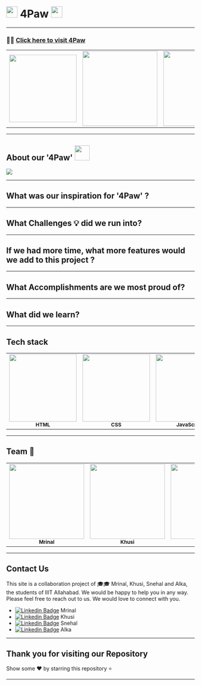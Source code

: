 
#  <img src="https://cdn4.iconfinder.com/data/icons/social-messaging-productivity-4/128/paw-print-512.png" width="30" height="30"/> 4Paw <img src="https://cdn4.iconfinder.com/data/icons/social-messaging-productivity-4/128/paw-print-512.png" width="30" height="30"/>


---------------------------------------------------------------------------------------------------------------------------------------------------

### :rocket::rocket: [Click here to visit 4Paw]()


<table>
  <tr>
    <td align="center"><img src="https://i.pinimg.com/originals/d1/f2/52/d1f25285c4da2cd40e72fb89e5f01e74.gif" width="180px;" alt=""/></td>
     <td align="center"><img src="https://i.pinimg.com/originals/9f/f6/c8/9ff6c8d5478fe6ea666d6f14f5342c1b.gif" width="200px;" alt=""/></td>
       <td align="center"><img src="https://data.whicdn.com/images/157236365/original.gif" width="200px;" alt=""/></td>
 </tr>
</table>

---------------------------------------------------------------------------------------------------------------------------------------------------
## About our '4Paw'   <img src="https://cdn4.iconfinder.com/data/icons/social-messaging-productivity-4/128/paw-print-512.png" width="40" height="40"/>

<img src="https://thumbs.gfycat.com/ChubbyThankfulJohndory-max-1mb.gif" /> 
<br>

----------------------------------------------------------------------------------------------------------------------------------------------------
## What was our inspiration for '4Paw' ?

----------------------------------------------------------------------------------------------------------------------------------------------------
## What Challenges :bulb: did we run into?


----------------------------------------------------------------------------------------------------------------------------------------------------
## If we had more time, what more features would we add to this project ?

----------------------------------------------------------------------------------------------------------------------------------------------------
## What Accomplishments are we most proud of?

----------------------------------------------------------------------------------------------------------------------------------------------------
## What did we learn?

----------------------------------------------------------------------------------------------------------------------------------------------------
## Tech stack

<table>
  <tr>
     <td align="center"><img src="https://media0.giphy.com/media/l3vRfNA1p0rvhMSvS/giphy.gif" width="180px;" alt=""/><br /><sub><b>HTML</b></sub></a><br /></td>
     <td align="center"><img src="https://media4.giphy.com/media/fsEaZldNC8A1PJ3mwp/source.gif" width="180px;" alt=""/><br /><sub><b>CSS</b></sub></a><br /></td>
     <td align="center"><img src="https://media2.giphy.com/media/ln7z2eWriiQAllfVcn/source.gif" width="180px;" alt=""/><br /><sub><b>JavaScript</b></sub></a><br /></td>
     <td align="center"><img src="https://revelry.co/wp-content/uploads/2019/05/react-native-UX-design.gif" width="180px;" alt=""/><br /><sub><b>REACT</b></sub></a><br /></td>
     <td align="center"><img src="https://raw.githubusercontent.com/yoavain/create-windowless-app/master/resources/docs/logo.gif" width="180px;" alt=""/><br /><sub><b>NodeJS</b></sub></a><br /></td>
     <td align="center"><img src="https://cdn.dribbble.com/users/776867/screenshots/6179644/mongogooo.gif" width="180px;" alt=""/><br /><sub><b>MongoDB</b></sub></a><br /></td>
 </tr>
</table>

----------------------------------------------------------------------------------------------------------------------------------------------------

## Team :confetti_ball:

<table>
  <tr>
     <td align="center"><a href="https://github.com/thelavenderhue"><img src="https://avatars.githubusercontent.com/u/58396051?s=400&u=fcffebd669e6fd9b0eb6c869d6a5379e974486f5&v=4" width="200px;" alt=""/><br /><sub><b>Mrinal</b></sub></a><br /></td>
     <td align="center"><a href="https://github.com/schhizy"><img src="https://avatars.githubusercontent.com/u/62063109?s=400&u=824224c4c3606049e34232b4acc9d4171b2c8e14&v=4" width="200px;" alt=""/><br /><sub><b>Khusi</b></sub></a><br /></td>
    <td align="center"><a href="https://github.com/snehal2841"><img src="https://avatars.githubusercontent.com/u/58397197?s=400&u=2235e19fae70bb10e7fff4dbbb7d2ee63f73cdd9&v=4" width="200px;" alt=""/><br /><sub><b>Snehal</b></sub></a><br /></td>
     <td align="center"><a href="https://github.com/alkatrivedi"><img src="https://avatars.githubusercontent.com/u/58396306?s=400&u=b7b05a39d70b99d96a6cf7e03edeb8f11aef112c&v=4" width="200px;" alt=""/><br /><sub><b>Alka</b></sub></a><br /></td>
 
 </tr>
</table>


----------------------------------------------------------------------------------------------------------------------------------------------------
## Contact Us


This site is a collaboration project of :mortar_board::mortar_board: Mrinal, Khusi, Snehal and Alka, the students of IIIT Allahabad. We would be happy to help you in any way. Please feel free to reach out to us. We would love to connect with you.


* [![Linkedin Badge](https://deswalsh.com/wp-content/uploads/2016/06/LinkedIn-badge.jpg)]()<span> Mrinal</span>
* [![Linkedin Badge](https://deswalsh.com/wp-content/uploads/2016/06/LinkedIn-badge.jpg)]()<span> Khusi</span>
* [![Linkedin Badge](https://deswalsh.com/wp-content/uploads/2016/06/LinkedIn-badge.jpg)]()<span> Snehal</span>
* [![Linkedin Badge](https://deswalsh.com/wp-content/uploads/2016/06/LinkedIn-badge.jpg)](https://www.linkedin.com/in/alka-trivedi/)<span> Alka</span>



---------------------------------------------------------------------------------------------------------------------------------------------------
## Thank you for visiting our Repository
Show some :heart: by starring this repository :star:




---------------------------------------------------------------------------------------------------------------------------------------------------
 
